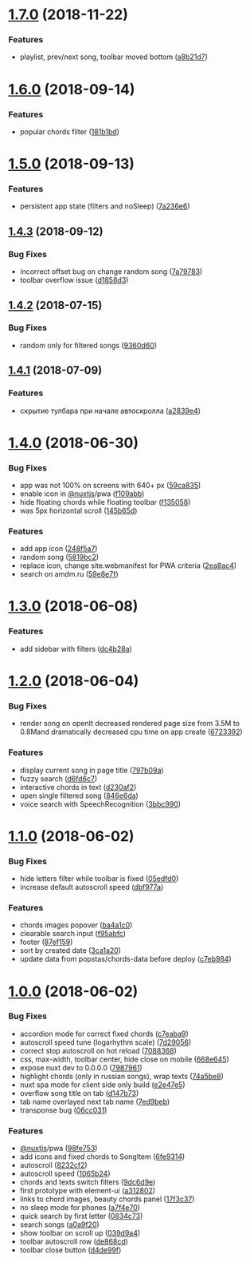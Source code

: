 <a name="1.7.0"></a>
# [1.7.0](https://github.com/popstas/chords-viewer/compare/v1.6.0...v1.7.0) (2018-11-22)


### Features

* playlist, prev/next song, toolbar moved bottom ([a8b21d7](https://github.com/popstas/chords-viewer/commit/a8b21d7))



<a name="1.6.0"></a>
# [1.6.0](https://github.com/popstas/chords-viewer/compare/v1.5.0...v1.6.0) (2018-09-14)


### Features

* popular chords filter ([181b1bd](https://github.com/popstas/chords-viewer/commit/181b1bd))



<a name="1.5.0"></a>
# [1.5.0](https://github.com/popstas/chords-viewer/compare/v1.4.3...v1.5.0) (2018-09-13)


### Features

* persistent app state (filters and noSleep) ([7a236e6](https://github.com/popstas/chords-viewer/commit/7a236e6))



<a name="1.4.3"></a>
## [1.4.3](https://github.com/popstas/chords-viewer/compare/v1.4.2...v1.4.3) (2018-09-12)


### Bug Fixes

* incorrect offset bug on change random song ([7a79783](https://github.com/popstas/chords-viewer/commit/7a79783))
* toolbar overflow issue ([d1858d3](https://github.com/popstas/chords-viewer/commit/d1858d3))



<a name="1.4.2"></a>
## [1.4.2](https://github.com/popstas/chords-viewer/compare/v1.4.1...v1.4.2) (2018-07-15)


### Bug Fixes

* random only for filtered songs ([9360d60](https://github.com/popstas/chords-viewer/commit/9360d60))



<a name="1.4.1"></a>
## [1.4.1](https://github.com/popstas/chords-viewer/compare/v1.4.0...v1.4.1) (2018-07-09)


### Features

* скрытие тулбара при начале автоскролла ([a2839e4](https://github.com/popstas/chords-viewer/commit/a2839e4))



<a name="1.4.0"></a>
# [1.4.0](https://github.com/popstas/chords-viewer/compare/v1.3.0...v1.4.0) (2018-06-30)


### Bug Fixes

* app was not 100% on screens with 640+ px ([59ca835](https://github.com/popstas/chords-viewer/commit/59ca835))
* enable icon in [@nuxtjs](https://github.com/nuxtjs)/pwa ([f109abb](https://github.com/popstas/chords-viewer/commit/f109abb))
* hide floating chords while floating toolbar ([f135058](https://github.com/popstas/chords-viewer/commit/f135058))
* was 5px horizontal scroll ([145b65d](https://github.com/popstas/chords-viewer/commit/145b65d))


### Features

* add app icon ([248f5a7](https://github.com/popstas/chords-viewer/commit/248f5a7))
* random song ([5819bc2](https://github.com/popstas/chords-viewer/commit/5819bc2))
* replace icon, change site.webmanifest for PWA criteria ([2ea8ac4](https://github.com/popstas/chords-viewer/commit/2ea8ac4))
* search on amdm.ru ([59e8e7f](https://github.com/popstas/chords-viewer/commit/59e8e7f))



<a name="1.3.0"></a>
# [1.3.0](https://github.com/popstas/chords-viewer/compare/v1.2.0...v1.3.0) (2018-06-08)


### Features

* add sidebar with filters ([dc4b28a](https://github.com/popstas/chords-viewer/commit/dc4b28a))



<a name="1.2.0"></a>
# [1.2.0](https://github.com/popstas/chords-viewer/compare/v1.1.0...v1.2.0) (2018-06-04)


### Bug Fixes

* render song on openIt decreased rendered page size from 3.5M to 0.8Mand dramatically decreased cpu time on app create ([6723392](https://github.com/popstas/chords-viewer/commit/6723392))


### Features

* display current song in page title ([797b09a](https://github.com/popstas/chords-viewer/commit/797b09a))
* fuzzy search ([d6fd6c7](https://github.com/popstas/chords-viewer/commit/d6fd6c7))
* interactive chords in text ([d230af2](https://github.com/popstas/chords-viewer/commit/d230af2))
* open single filtered song ([846e6da](https://github.com/popstas/chords-viewer/commit/846e6da))
* voice search with SpeechRecognition ([3bbc990](https://github.com/popstas/chords-viewer/commit/3bbc990))



<a name="1.1.0"></a>
# [1.1.0](https://github.com/popstas/chords-viewer/compare/v1.0.0...v1.1.0) (2018-06-02)


### Bug Fixes

* hide letters filter while toolbar is fixed ([05edfd0](https://github.com/popstas/chords-viewer/commit/05edfd0))
* increase default autoscroll speed ([dbf977a](https://github.com/popstas/chords-viewer/commit/dbf977a))


### Features

* chords images popover ([ba4a1c0](https://github.com/popstas/chords-viewer/commit/ba4a1c0))
* clearable search input ([f95abfc](https://github.com/popstas/chords-viewer/commit/f95abfc))
* footer ([87ef159](https://github.com/popstas/chords-viewer/commit/87ef159))
* sort by created date ([3ca1a20](https://github.com/popstas/chords-viewer/commit/3ca1a20))
* update data from popstas/chords-data before deploy ([c7eb984](https://github.com/popstas/chords-viewer/commit/c7eb984))



<a name="1.0.0"></a>
# [1.0.0](https://github.com/popstas/chords-viewer/compare/a312802...v1.0.0) (2018-06-02)


### Bug Fixes

* accordion mode for correct fixed chords ([c7eaba9](https://github.com/popstas/chords-viewer/commit/c7eaba9))
* autoscroll speed tune (logarhythm scale) ([7d29056](https://github.com/popstas/chords-viewer/commit/7d29056))
* correct stop autoscroll on hot reload ([7088368](https://github.com/popstas/chords-viewer/commit/7088368))
* css, max-width, toolbar center, hide close on mobile ([668e645](https://github.com/popstas/chords-viewer/commit/668e645))
* expose nuxt dev to 0.0.0.0 ([7987961](https://github.com/popstas/chords-viewer/commit/7987961))
* highlight chords (only in russian songs), wrap texts ([74a5be8](https://github.com/popstas/chords-viewer/commit/74a5be8))
* nuxt spa mode for client side only build ([e2e47e5](https://github.com/popstas/chords-viewer/commit/e2e47e5))
* overflow song title on tab ([d147b73](https://github.com/popstas/chords-viewer/commit/d147b73))
* tab name overlayed next tab name ([7ed9beb](https://github.com/popstas/chords-viewer/commit/7ed9beb))
* transponse bug ([06cc031](https://github.com/popstas/chords-viewer/commit/06cc031))


### Features

* [@nuxtjs](https://github.com/nuxtjs)/pwa ([98fe753](https://github.com/popstas/chords-viewer/commit/98fe753))
* add icons and fixed chords to SongItem ([6fe9314](https://github.com/popstas/chords-viewer/commit/6fe9314))
* autoscroll ([8232cf2](https://github.com/popstas/chords-viewer/commit/8232cf2))
* autoscroll speed ([1065b24](https://github.com/popstas/chords-viewer/commit/1065b24))
* chords and texts switch filters ([9dc6d9e](https://github.com/popstas/chords-viewer/commit/9dc6d9e))
* first prototype with element-ui ([a312802](https://github.com/popstas/chords-viewer/commit/a312802))
* links to chord images, beauty chords panel ([17f3c37](https://github.com/popstas/chords-viewer/commit/17f3c37))
* no sleep mode for phones ([a7f4e70](https://github.com/popstas/chords-viewer/commit/a7f4e70))
* quick search by first letter ([0834c73](https://github.com/popstas/chords-viewer/commit/0834c73))
* search songs ([a0a9f20](https://github.com/popstas/chords-viewer/commit/a0a9f20))
* show toolbar on scroll up ([039d9a4](https://github.com/popstas/chords-viewer/commit/039d9a4))
* toolbar autoscroll row ([de868cd](https://github.com/popstas/chords-viewer/commit/de868cd))
* toolbar close button ([d4de99f](https://github.com/popstas/chords-viewer/commit/d4de99f))



